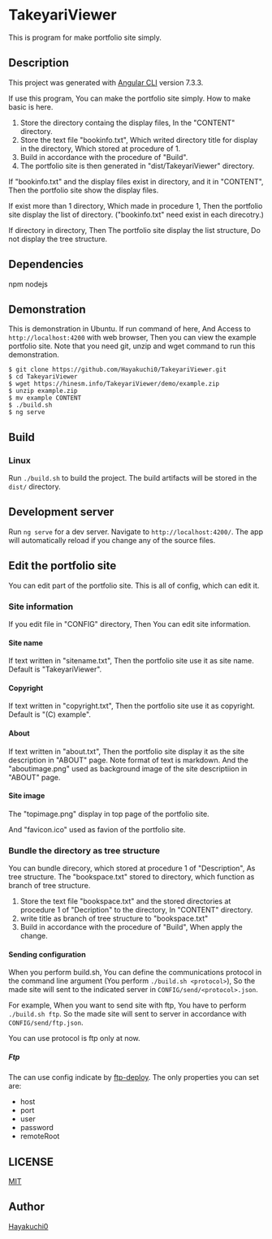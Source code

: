 # TakeyariViewer

This is program for make portfolio site simply.


## Description

This project was generated with [Angular CLI](https://github.com/angular/angular-cli) version 7.3.3.

If use this program, You can make the portfolio site simply.
How to make basic is here.

1. Store the directory containg the display files, In the "CONTENT" directory.
2. Store the text file "bookinfo.txt", Which writed directory title for display in the directory, Which stored at procedure of 1.
3. Build in accordance with the procedure of "Build".
4. The portfolio site is then generated in "dist/TakeyariViewer" directory.

If "bookinfo.txt" and the display files exist in directory, and it in "CONTENT", Then the portfolio site show the display files.

If exist more than 1 directory, Which made in procedure 1, Then the portfolio site display the list of directory. ("bookinfo.txt" need exist in each direcotry.)

If directory in directory, Then The portfolio site display the list structure, Do not display the tree structure.


## Dependencies

npm nodejs


## Demonstration

This is demonstration in Ubuntu.
If run command of here, And Access to `http://localhost:4200` with web browser, Then you can view the example portfolio site.
Note that you need git, unzip and wget command to run this demonstration.

```
$ git clone https://github.com/Hayakuchi0/TakeyariViewer.git
$ cd TakeyariViewer
$ wget https://hinesm.info/TakeyariViewer/demo/example.zip
$ unzip example.zip
$ mv example CONTENT
$ ./build.sh
$ ng serve
```


## Build

### Linux

Run `./build.sh` to build the project. The build artifacts will be stored in the `dist/` directory.


## Development server

Run `ng serve` for a dev server. Navigate to `http://localhost:4200/`. The app will automatically reload if you change any of the source files.


## Edit the portfolio site

You can edit part of the portfolio site.
This is all of config, which can edit it.

### Site information

If you edit file in "CONFIG" directory, Then You can edit site information.

#### Site name

If text written in "sitename.txt", Then the portfolio site use it as site name.
Default is "TakeyariViewer".

#### Copyright

If text written in "copyright.txt", Then the portfolio site use it as copyright.
Default is "(C) example".

#### About

If text written in "about.txt", Then the portfolio site display it as the site description in "ABOUT" page.
Note format of text is markdown.
And the "aboutimage.png" used as background image of the site descriptiion in "ABOUT" page.

#### Site image

The "topimage.png" display in top page of the portfolio site.

And "favicon.ico" used as favion of the portfolio site.

### Bundle the directory as tree structure

You can bundle direcory, which stored at procedure 1 of "Description", As tree structure.
The "bookspace.txt" stored to directory, which function as branch of tree structure. 

1. Store the text file "bookspace.txt" and the stored directories at procedure 1 of "Decription" to the directory, In "CONTENT" directory.
2. write title as branch of tree structure to "bookspace.txt"
3. Build in accordance with the procedure of "Build", When apply the change.

#### Sending configuration

When you perform build.sh, You can define the communications protocol in the command line argument (You perform `./build.sh <protocol>`), So the made site will sent to the indicated server in `CONFIG/send/<protocol>.json`.

For example, When you want to send site with ftp, You have to perform `./build.sh ftp`. So the made site will sent to server in accordance with `CONFIG/send/ftp.json`.

You can use protocol is ftp only at now.

##### Ftp

The can use config indicate by [ftp-deploy](https://www.npmjs.com/package/ftp-deploy).
The only properties you can set are:
* host
* port
* user
* password
* remoteRoot

## LICENSE

[MIT](https://github.com/Hayakuchi0/TakeyariViewer/blob/master/LICENSE)


## Author

[Hayakuchi0](https://github.com/Hayakuchi0/)
